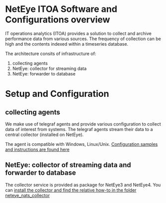 
# NetEye ITOA Software and Configurations overview

IT operations analytics (ITOA) provides a solution to collect and archive performance data from various sources. The frequency of collection can be high and the contents indexed within a timeseries database.

The architecture consits of infrastructure of:
1. collecting agents
2. NetEye: collector for streaming data
3. NetEye: forwarder to database

# Setup and Configuration

## collecting agents

We make use of telegraf agents and provide various configuration to collect data of interest from systems.
The telegraf agents stream their data to a central collector (installed on NetEye).

The agent is compatible with Windows, Linux/Unix.
[Configuration samples and instructions are found here](agents/)


## NetEye: collector of streaming data and forwarder to database

The collector service is provided as package for NetEye3 and NetEye4. You can [install the collector and find the relative how-to in the folder neteye_nats_collector](neteye_nats_collector/)




